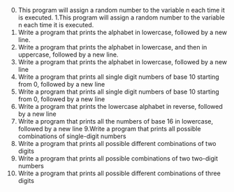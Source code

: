  0. This program will assign a random number to the variable n each time it is executed.
 1.This program will assign a random number to the variable n each time it is executed.
 2. Write a program that prints the alphabet in lowercase, followed by a new line.
 4. Write a program that prints the alphabet in lowercase, and then in uppercase, followed by a new line.
 4. Write a program that prints the alphabet in lowercase, followed by a new line
 5. Write a program that prints all single digit numbers of base 10 starting from 0, followed by a new line
 6. Write a program that prints all single digit numbers of base 10 starting from 0, followed by a new line
 7. Write a program that prints the lowercase alphabet in reverse, followed by a new line
 8. Write a program that prints all the numbers of base 16 in lowercase, followed by a new line
 9.Write a program that prints all possible combinations of single-digit numbers
 10. Write a program that prints all possible different combinations of two digits
 12. Write a program that prints all possible combinations of two two-digit numbers
 11. Write a program that prints all possible different combinations of three digits
